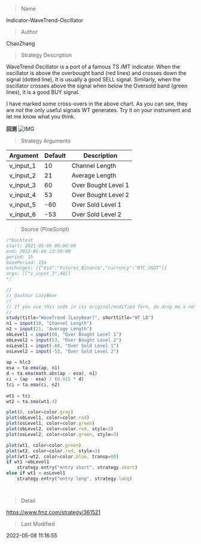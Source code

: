 
> Name

Indicator-WaveTrend-Oscillator

> Author

ChaoZhang

> Strategy Description

WaveTrend Oscillator is a port of a famous TS /MT indicator.
When the oscillator is above the overbought band (red lines) and crosses down the signal (dotted line), it is usually a good SELL signal. Similarly, when the oscillator crosses above the signal when below the Oversold band (green lines), it is a good BUY signal.

I have marked some cross-overs in the above chart. As you can see, they are *not* the only useful signals WT generates. Try it on your instrument and let me know what you think.

**回测**
 ![IMG](https://www.fmz.com/upload/asset/1e6ca21012dec675df4.png) 

> Strategy Arguments



|Argument|Default|Description|
|----|----|----|
|v_input_1|10|Channel Length|
|v_input_2|21|Average Length|
|v_input_3|60|Over Bought Level 1|
|v_input_4|53|Over Bought Level 2|
|v_input_5|-60|Over Sold Level 1|
|v_input_6|-53|Over Sold Level 2|


> Source (PineScript)

``` javascript
/*backtest
start: 2021-05-05 00:00:00
end: 2022-05-04 23:59:00
period: 1h
basePeriod: 15m
exchanges: [{"eid":"Futures_Binance","currency":"BTC_USDT"}]
args: [["v_input_3",40]]
*/

//
// @author LazyBear
//
// If you use this code in its original/modified form, do drop me a note. 
//
study(title="WaveTrend [LazyBear]", shorttitle="WT_LB")
n1 = input(10, "Channel Length")
n2 = input(21, "Average Length")
obLevel1 = input(60, "Over Bought Level 1")
obLevel2 = input(53, "Over Bought Level 2")
osLevel1 = input(-60, "Over Sold Level 1")
osLevel2 = input(-53, "Over Sold Level 2")
 
ap = hlc3 
esa = ta.ema(ap, n1)
d = ta.ema(math.abs(ap - esa), n1)
ci = (ap - esa) / (0.015 * d)
tci = ta.ema(ci, n2)
 
wt1 = tci
wt2 = ta.sma(wt1,4)

plot(0, color=color.gray)
plot(obLevel1, color=color.red)
plot(osLevel1, color=color.green)
plot(obLevel2, color=color.red, style=3)
plot(osLevel2, color=color.green, style=3)

plot(wt1, color=color.green)
plot(wt2, color=color.red, style=3)
plot(wt1-wt2, color=color.blue, transp=80)
if wt1 >obLevel1
    strategy.entry("entry short", strategy.short)
else if wt1 < osLevel1
    strategy.entry("entry long", strategy.long)




```

> Detail

https://www.fmz.com/strategy/361521

> Last Modified

2022-05-08 11:16:55
